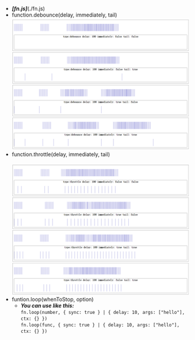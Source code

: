  + ***[fn.js]***(./fn.js)
  + function\.debounce\(delay, immediately, tail\)
    ![debounce](./debounce.png)
  + function\.throttle\(delay, immediately, tail\)  
    ![throttle](./throttle.png)
  + funtion\.loop\(whenToStop, option\)
    - ***You can use like this:***  
    ``fn.loop(number, { sync: true } | { delay: 10, args: ["hello"], ctx: {} })``  
    ``fn.loop(func, { sync: true } | { delay: 10, args: ["hello"], ctx: {} })``
